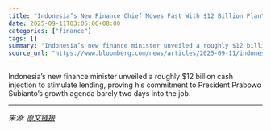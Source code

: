 ```yaml
---
title: "Indonesia’s New Finance Chief Moves Fast With $12 Billion Plan"
date: 2025-09-11T03:05:06+08:00
categories: ["finance"]
tags: []
summary: "Indonesia’s new finance minister unveiled a roughly $12 billion cash injection to stimulate lending, proving his commitment to President Prabowo Subianto’s growth agenda barely two days into the job."
source_url: "https://www.bloomberg.com/news/articles/2025-09-11/indonesia-s-new-finance-chief-moves-fast-with-12-billion-economic-boost"
---
```


Indonesia’s new finance minister unveiled a roughly $12 billion cash injection to stimulate lending, proving his commitment to President Prabowo Subianto’s growth agenda barely two days into the job.

---

*来源: [原文链接](https://www.bloomberg.com/news/articles/2025-09-11/indonesia-s-new-finance-chief-moves-fast-with-12-billion-economic-boost)*

